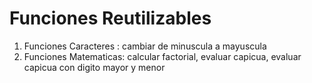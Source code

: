 # Funciones Reutilizables
1. Funciones Caracteres : cambiar de minuscula a mayuscula <br/>
2. Funciones Matematicas: calcular factorial, evaluar capicua, evaluar capicua con digito mayor y menor <br/>
